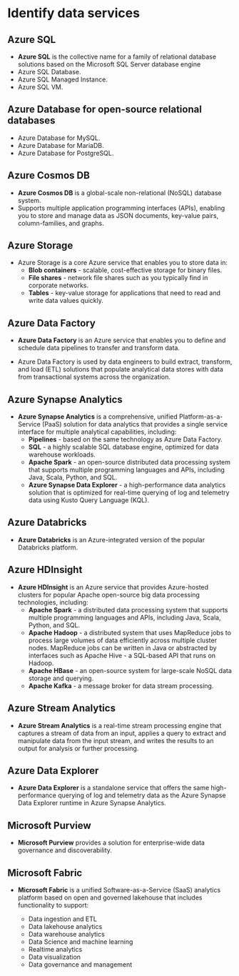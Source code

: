 # Identify data services

## Azure SQL
-  **Azure SQL** is the collective name for a family of relational database solutions based on the Microsoft SQL Server database engine
- Azure SQL Database.
- Azure SQL Managed Instance.
- Azure SQL VM.

## Azure Database for open-source relational databases
- Azure Database for MySQL.
- Azure Database for MariaDB.
- Azure Database for PostgreSQL.

## Azure Cosmos DB
- **Azure Cosmos DB** is a global-scale non-relational (NoSQL) database system.
- Supports multiple application programming interfaces (APIs), enabling you to store and manage data as JSON documents, key-value pairs, column-families, and graphs.

## Azure Storage
- Azure Storage is a core Azure service that enables you to store data in:
  - **Blob containers** - scalable, cost-effective storage for binary files.
  - **File shares** - network file shares such as you typically find in corporate networks.
  - **Tables** - key-value storage for applications that need to read and write data values quickly.

## Azure Data Factory
- **Azure Data Factory** is an Azure service that enables you to define and schedule data pipelines to transfer and transform data.

- Azure Data Factory is used by data engineers to build extract, transform, and load (ETL) solutions that populate analytical data stores with data from transactional systems across the organization.

## Azure Synapse Analytics
- **Azure Synapse Analytics** is a comprehensive, unified Platform-as-a-Service (PaaS) solution for data analytics that provides a single service interface for multiple analytical capabilities, including:
  - **Pipelines** - based on the same technology as Azure Data Factory.
  - **SQL** - a highly scalable SQL database engine, optimized for data warehouse workloads.
  - **Apache Spark** - an open-source distributed data processing system that supports multiple programming languages and APIs, including Java, Scala, Python, and SQL.
  - **Azure Synapse Data Explorer** - a high-performance data analytics solution that is optimized for real-time querying of log and telemetry data using Kusto Query Language (KQL).

## Azure Databricks
- **Azure Databricks** is an Azure-integrated version of the popular Databricks platform.

## Azure HDInsight
-  **Azure HDInsight** is an Azure service that provides Azure-hosted clusters for popular Apache open-source big data processing technologies, including:
    - **Apache Spark** - a distributed data processing system that supports multiple programming languages and APIs, including Java, Scala, Python, and SQL.
    - **Apache Hadoop** - a distributed system that uses MapReduce jobs to process large volumes of data efficiently across multiple cluster nodes. MapReduce jobs can be written in Java or abstracted by interfaces such as Apache Hive - a SQL-based API that runs on Hadoop.
    - **Apache HBase** - an open-source system for large-scale NoSQL data storage and querying.
    - **Apache Kafka** - a message broker for data stream processing.

## Azure Stream Analytics
- **Azure Stream Analytics** is a real-time stream processing engine that captures a stream of data from an input, applies a query to extract and manipulate data from the input stream, and writes the results to an output for analysis or further processing.

## Azure Data Explorer
- **Azure Data Explorer** is a standalone service that offers the same high-performance querying of log and telemetry data as the Azure Synapse Data Explorer runtime in Azure Synapse Analytics.

## Microsoft Purview
- **Microsoft Purview** provides a solution for enterprise-wide data governance and discoverability.

## Microsoft Fabric
- **Microsoft Fabric** is a unified Software-as-a-Service (SaaS) analytics platform based on open and governed lakehouse that includes functionality to support:

  - Data ingestion and ETL
  - Data lakehouse analytics
  - Data warehouse analytics
  - Data Science and machine learning
  - Realtime analytics
  - Data visualization
  - Data governance and management
